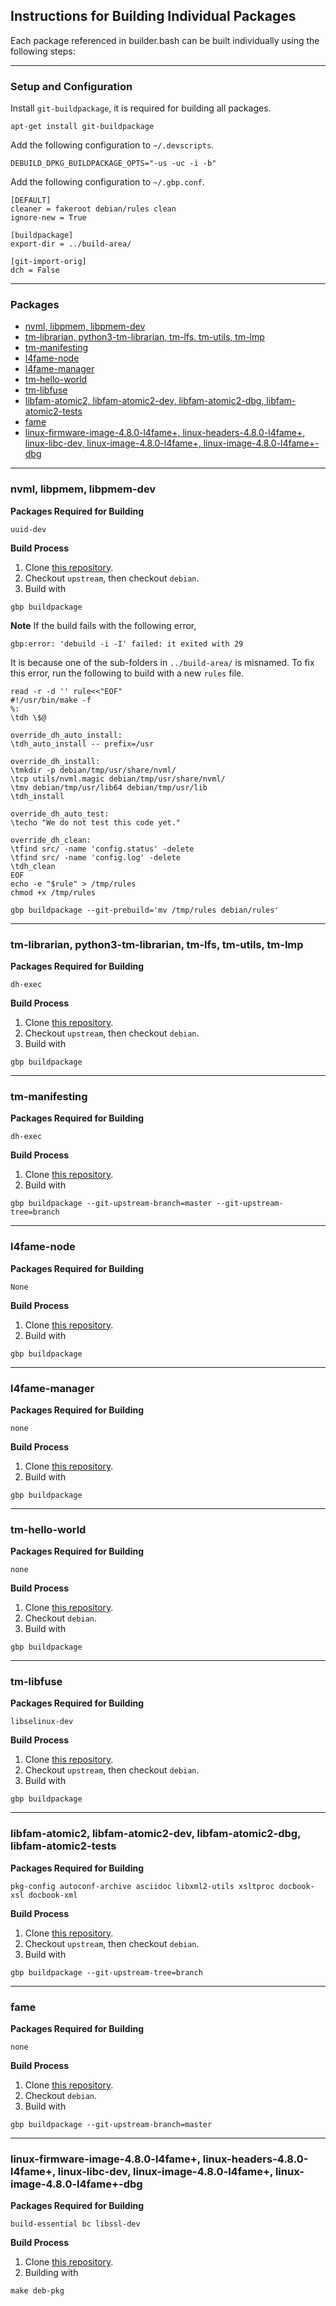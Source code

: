 ## Instructions for Building Individual Packages

Each package referenced in builder.bash can be built individually using the following steps:

---
### Setup and Configuration 
Install `git-buildpackage`, it is required for building all packages.
```shell
apt-get install git-buildpackage
```

Add the following configuration to `~/.devscripts`.
```shell
DEBUILD_DPKG_BUILDPACKAGE_OPTS="-us -uc -i -b"
```

Add the following configuration to `~/.gbp.conf`.
```shell
[DEFAULT]
cleaner = fakeroot debian/rules clean
ignore-new = True

[buildpackage]
export-dir = ../build-area/

[git-import-orig]
dch = False
```

---
### Packages
  * [nvml, libpmem, libpmem-dev](#nvml--libpmem--libpmem-dev)
  * [tm-librarian, python3-tm-librarian, tm-lfs, tm-utils, tm-lmp](#tm-librarian--python3-tm-librarian--tm-lfs--tm-utils--tm-lmp)
  * [tm-manifesting](#tm-manifesting)
  * [l4fame-node](#l4fame-node)
  * [l4fame-manager](#l4fame-manager)
  * [tm-hello-world](#tm-hello-world)
  * [tm-libfuse](#tm-libfuse)
  * [libfam-atomic2, libfam-atomic2-dev, libfam-atomic2-dbg, libfam-atomic2-tests](#libfam-atomic2--libfam-atomic2-dev--libfam-atomic2-dbg--libfam-atomic2-tests)
  * [fame](#fame)
  * [linux-firmware-image-4.8.0-l4fame+, linux-headers-4.8.0-l4fame+, linux-libc-dev, linux-image-4.8.0-l4fame+, linux-image-4.8.0-l4fame+-dbg](#linux-firmware-image-480-l4fame---linux-headers-480-l4fame---linux-libc-dev--linux-image-480-l4fame---linux-image-480-l4fame--dbg)

---
### nvml, libpmem, libpmem-dev
**Packages Required for Building** 
```
uuid-dev 
```
**Build Process**
1. Clone [this repository](https://github.com/FabricAttachedMemory/nvml.git).
2. Checkout `upstream`, then checkout `debian`.
3. Build with 
```shell
gbp buildpackage
```

**Note**
If the build fails with the following error,
```shell
gbp:error: 'debuild -i -I' failed: it exited with 29
```
It is because one of the sub-folders in `../build-area/` is misnamed. To fix this error, run the following to build with a new `rules` file.
```shell
read -r -d '' rule<<"EOF"
#!/usr/bin/make -f
%:
\tdh \$@

override_dh_auto_install:
\tdh_auto_install -- prefix=/usr

override_dh_install:
\tmkdir -p debian/tmp/usr/share/nvml/
\tcp utils/nvml.magic debian/tmp/usr/share/nvml/
\tmv debian/tmp/usr/lib64 debian/tmp/usr/lib
\tdh_install

override_dh_auto_test:
\techo "We do not test this code yet."

override_dh_clean:
\tfind src/ -name 'config.status' -delete
\tfind src/ -name 'config.log' -delete
\tdh_clean
EOF
echo -e "$rule" > /tmp/rules
chmod +x /tmp/rules

gbp buildpackage --git-prebuild='mv /tmp/rules debian/rules'
```

---
### tm-librarian, python3-tm-librarian, tm-lfs, tm-utils, tm-lmp
**Packages Required for Building** 
```
dh-exec
```
**Build Process**
1. Clone [this repository](https://github.com/keith-packard/tm-librarian.git).
2. Checkout `upstream`, then checkout `debian`.
3. Build with 
```shell
gbp buildpackage
```

---
### tm-manifesting
**Packages Required for Building** 
```
dh-exec
```
**Build Process**
1. Clone [this repository](https://github.com/keith-packard/tm-manifesting.git).
2. Build with 
```shell
gbp buildpackage --git-upstream-branch=master --git-upstream-tree=branch
```

---
### l4fame-node
**Packages Required for Building**
```shell
None
```
**Build Process**
1. Clone [this repository](https://github.com/FabricAttachedMemory/l4fame-node.git).
2. Build with
```shell
gbp buildpackage
```

---
### l4fame-manager
**Packages Required for Building**
```shell
none
```
**Build Process**
1. Clone [this repository](https://github.com/FabricAttachedMemory/l4fame-manager.git).
2. Build with 
```sell
gbp buildpackage
```

---
### tm-hello-world
**Packages Required for Building**
```shell
none
```
**Build Process**
1. Clone [this repository](https://github.com/FabricAttachedMemory/tm-hello-world.git).
2. Checkout `debian`.
3. Build with
```shell
gbp buildpackage
```

---
### tm-libfuse
**Packages Required for Building**
```shell
libselinux-dev
```
**Build Process**
1. Clone [this repository](https://github.com/FabricAttachedMemory/tm-libfuse.git).
2. Checkout `upstream`, then checkout `debian`.
3. Build with
```shell
gbp buildpackage
```

---
### libfam-atomic2, libfam-atomic2-dev, libfam-atomic2-dbg, libfam-atomic2-tests
**Packages Required for Building**
```shell
pkg-config autoconf-archive asciidoc libxml2-utils xsltproc docbook-xsl docbook-xml
```
**Build Process**
1. Clone [this repository](https://github.com/FabricAttachedMemory/libfam-atomic.git).
2. Checkout `upstream`, then checkout `debian`.
3. Build with
```shell
gbp buildpackage --git-upstream-tree=branch
```

---
### fame 
**Packages Required for Building**
```shell
none
```
**Build Process**
1. Clone [this repository](https://github.com/FabricAttachedMemory/Emulation.git).
2. Checkout `debian`.
3. Build with
```shell
gbp buildpackage --git-upstream-branch=master
```

---
### linux-firmware-image-4.8.0-l4fame+, linux-headers-4.8.0-l4fame+, linux-libc-dev, linux-image-4.8.0-l4fame+, linux-image-4.8.0-l4fame+-dbg
**Packages Required for Building**
```shell
build-essential bc libssl-dev
```
**Build Process**
1. Clone [this repository](https://github.com/FabricAttachedMemory/linux-l4fame.git).
2. Building with
```shell
make deb-pkg
```

